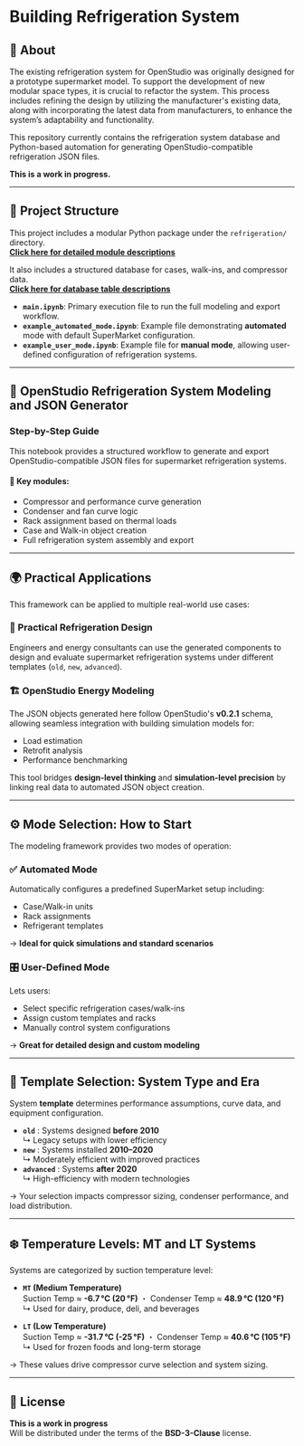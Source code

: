 # Building Refrigeration System

## 🧊 About

The existing refrigeration system for OpenStudio was originally designed for a prototype supermarket model. To support the development of new modular space types, it is crucial to refactor the system. This process includes refining the design by utilizing the manufacturer's existing data, along with incorporating the latest data from manufacturers, to enhance the system’s adaptability and functionality.

This repository currently contains the refrigeration system database and Python-based automation for generating OpenStudio-compatible refrigeration JSON files.

**This is a work in progress.**

---

## 📁 Project Structure

This project includes a modular Python package under the `refrigeration/` directory.  
**[Click here for detailed module descriptions](refrigeration/README.md)**

It also includes a structured database for cases, walk-ins, and compressor data.  
**[Click here for database table descriptions](database/README.md)**

- **`main.ipynb`**: Primary execution file to run the full modeling and export workflow.
- **`example_automated_mode.ipynb`**: Example file demonstrating **automated** mode with default SuperMarket configuration.
- **`example_user_mode.ipynb`**: Example file for **manual mode**, allowing user-defined configuration of refrigeration systems.

---

## 🧰 OpenStudio Refrigeration System Modeling and JSON Generator

### Step-by-Step Guide

This notebook provides a structured workflow to generate and export OpenStudio-compatible JSON files for supermarket refrigeration systems.

#### 🔑 Key modules:
- Compressor and performance curve generation  
- Condenser and fan curve logic  
- Rack assignment based on thermal loads  
- Case and Walk-in object creation  
- Full refrigeration system assembly and export  

---

## 🌍 Practical Applications

This framework can be applied to multiple real-world use cases:

### 🔧 Practical Refrigeration Design
Engineers and energy consultants can use the generated components to design and evaluate supermarket refrigeration systems under different templates (`old`, `new`, `advanced`).

### 🏗️ OpenStudio Energy Modeling
The JSON objects generated here follow OpenStudio's **v0.2.1** schema, allowing seamless integration with building simulation models for:

- Load estimation  
- Retrofit analysis  
- Performance benchmarking  

This tool bridges **design-level thinking** and **simulation-level precision** by linking real data to automated JSON object creation.

---

## ⚙️ Mode Selection: How to Start

The modeling framework provides two modes of operation:

### ✅ Automated Mode
Automatically configures a predefined SuperMarket setup including:
- Case/Walk-in units
- Rack assignments
- Refrigerant templates  

→ **Ideal for quick simulations and standard scenarios**

### 🎛️ User-Defined Mode
Lets users:
- Select specific refrigeration cases/walk-ins
- Assign custom templates and racks
- Manually control system configurations  

→ **Great for detailed design and custom modeling**

---

## 🧰 Template Selection: System Type and Era

System **template** determines performance assumptions, curve data, and equipment configuration.

- **`old`** : Systems designed **before 2010**  
  ↳ Legacy setups with lower efficiency  
- **`new`** : Systems installed **2010–2020**  
  ↳ Moderately efficient with improved practices  
- **`advanced`** : Systems **after 2020**  
  ↳ High-efficiency with modern technologies  

→ Your selection impacts compressor sizing, condenser performance, and load distribution.

---

## ❄️ Temperature Levels: MT and LT Systems

Systems are categorized by suction temperature level:

- **`MT` (Medium Temperature)**  
  Suction Temp ≈ **-6.7 °C (20 °F)** ・ Condenser Temp ≈ **48.9 °C (120 °F)**  
  ↳ Used for dairy, produce, deli, and beverages

- **`LT` (Low Temperature)**  
  Suction Temp ≈ **-31.7 °C (-25 °F)** ・ Condenser Temp ≈ **40.6 °C (105 °F)**  
  ↳ Used for frozen foods and long-term storage  

→ These values drive compressor curve selection and system sizing.

---



## 📜 License

**This is a work in progress**  
Will be distributed under the terms of the **BSD-3-Clause** license.
